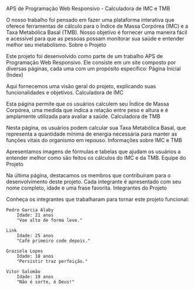 APS de Programação Web Responsivo - Calculadora de IMC e TMB

O nosso trabalho foi pensado em fazer uma plataforma interativa que oferece ferramentas de cálculo para o Índice de Massa Corpórea (IMC) e a Taxa Metabólica Basal (TMB). Nosso objetivo é fornecer uma maneira fácil e acessível para que as pessoas possam monitorar sua saúde e entender melhor seu metabolismo.
Sobre o Projeto

Este projeto foi desenvolvido como parte de um trabalho APS de Programação Web Responsivo. Ele consiste em um site composto por diversas páginas, cada uma com um propósito específico:
Página Inicial (Index)

Aqui fornecemos uma visão geral do projeto, explicando suas funcionalidades e objetivos.
Calculadora de IMC

Esta página permite que os usuários calculem seu Índice de Massa Corpórea, uma medida que indica a relação entre peso e altura e é amplamente utilizada para avaliar a saúde.
Calculadora de TMB

Nesta página, os usuários podem calcular sua Taxa Metabólica Basal, que representa a quantidade mínima de energia necessária para manter as funções vitais do organismo em repouso.
Informações sobre IMC e TMB

Apresentamos imagens de fórmulas e tabelas que ajudam os usuários a entender melhor como são feitos os cálculos do IMC e da TMB.
Equipe do Projeto

Na última página, destacamos os membros que contribuíram para o desenvolvimento deste projeto. Cada integrante é apresentado com seu nome completo, idade e uma frase favorita.
Integrantes do Projeto

Conheça os integrantes que trabalharam para tornar este projeto funcional:

    Pedro Garcia Alaby
        Idade: 21 anos
        "Voe alto de forma leve."

    Link
        Idade: 25 anos
        "Café primeiro code depois."

    Graziela Lopes
        Idade: 18 anos
        "Persistir traz perfeição."

    Vitor Salomão
        Idade: 19 anos
        "Não é sorte, é Deus!"